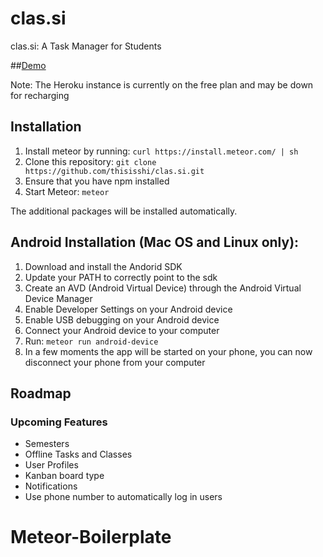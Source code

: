 # clas.si
clas.si: A Task Manager for Students

##[Demo](http://clas.si)

Note: The Heroku instance is currently on the free plan and may be down for recharging

## Installation
1. Install meteor by running: `curl https://install.meteor.com/ | sh`
2. Clone this repository: `git clone https://github.com/thisisshi/clas.si.git`
3. Ensure that you have npm installed
4. Start Meteor: `meteor`

The additional packages will be installed automatically.

## Android Installation (Mac OS and Linux only):

1. Download and install the Andorid SDK
2. Update your PATH to correctly point to the sdk
3. Create an AVD (Android Virtual Device) through the Android Virtual Device Manager
4. Enable Developer Settings on your Android device
5. Enable USB debugging on your Android device
6. Connect your Android device to your computer
7. Run: `meteor run android-device`
8. In a few moments the app will be started on your phone, you can now disconnect your phone from your computer

## Roadmap

### Upcoming Features
- Semesters
- Offline Tasks and Classes
- User Profiles
- Kanban board type
- Notifications
- Use phone number to automatically log in users
# Meteor-Boilerplate
